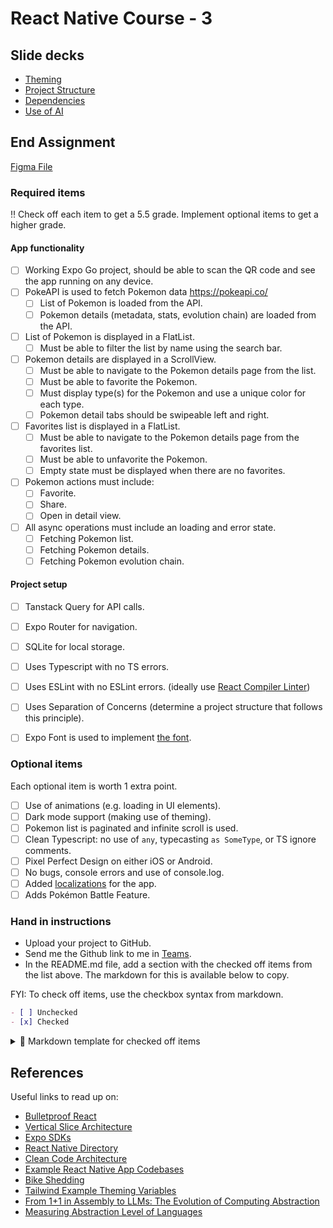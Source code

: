 # React Native Course - 3

## Slide decks

- [Theming](https://levizimmerman.github.io/inholland-react-native-course-3/slides/theming.html)
- [Project Structure](https://levizimmerman.github.io/inholland-react-native-course-3/slides/project-structure.html)
- [Dependencies](https://levizimmerman.github.io/inholland-react-native-course-3/slides/dependencies.html)
- [Use of AI](https://levizimmerman.github.io/inholland-react-native-course-3/slides/use-ai.html)


## End Assignment
[Figma File](https://www.figma.com/design/dsgGXcu5WELIvRW90m5308/Pokemon-Code-Challenge?node-id=1-2&t=YPvOeo8ucY720wJ5-4)

### Required items
‼️ Check off each item to get a 5.5 grade. Implement optional items to get a higher grade.

#### App functionality

- [ ] Working Expo Go project, should be able to scan the QR code and see the app running on any device.
- [ ] PokeAPI is used to fetch Pokemon data https://pokeapi.co/
  - [ ] List of Pokemon is loaded from the API.
  - [ ] Pokemon details (metadata, stats, evolution chain) are loaded from the API.
- [ ] List of Pokemon is displayed in a FlatList.
  - [ ] Must be able to filter the list by name using the search bar.
- [ ] Pokemon details are displayed in a ScrollView.
  - [ ] Must be able to navigate to the Pokemon details page from the list.
  - [ ] Must be able to favorite the Pokemon.
  - [ ] Must display type(s) for the Pokemon and use a unique color for each type.
  - [ ] Pokemon detail tabs should be swipeable left and right.
- [ ] Favorites list is displayed in a FlatList.
  - [ ] Must be able to navigate to the Pokemon details page from the favorites list.
  - [ ] Must be able to unfavorite the Pokemon.
  - [ ] Empty state must be displayed when there are no favorites.
- [ ] Pokemon actions must include:
    - [ ] Favorite.
    - [ ] Share.
    - [ ] Open in detail view.
- [ ] All async operations must include an loading and error state.
    - [ ] Fetching Pokemon list.
    - [ ] Fetching Pokemon details.
    - [ ] Fetching Pokemon evolution chain.

#### Project setup
- [ ] Tanstack Query for API calls.
- [ ] Expo Router for navigation.
- [ ] SQLite for local storage.
- [ ] Uses Typescript with no TS errors.
- [ ] Uses ESLint with no ESLint errors. (ideally use [React Compiler Linter](https://docs.expo.dev/guides/react-compiler/#enabling-the-linter))
- [ ] Uses Separation of Concerns (determine a project structure that follows this principle).
- [ ] Expo Font is used to implement [the font](./assets/fonts.zip).


### Optional items
Each optional item is worth 1 extra point.

- [ ] Use of animations (e.g. loading in UI elements).
- [ ] Dark mode support (making use of theming).
- [ ] Pokemon list is paginated and infinite scroll is used.
- [ ] Clean Typescript: no use of `any`, typecasting `as SomeType`, or TS ignore comments.
- [ ] Pixel Perfect Design on either iOS or Android.
- [ ] No bugs, console errors and use of console.log.
- [ ] Added [localizations](https://docs.expo.dev/guides/localization/) for the app.
- [ ] Adds Pokémon Battle Feature.

### Hand in instructions

- Upload your project to GitHub.
- Send me the Github link to me in [Teams](https://teams.microsoft.com/l/chat/48:notes/conversations?context=%7B%22contextType%22%3A%22chat%22%7D).
- In the README.md file, add a section with the checked off items from the list above. The markdown for this is available below to copy.

FYI: To check off items, use the checkbox syntax from markdown.

```md
- [ ] Unchecked
- [x] Checked
```

<details>
<summary>📝 Markdown template for checked off items</summary>

```md
#### App functionality

- [ ] Working Expo Go project, should be able to scan the QR code and see the app running on any device.
- [ ] PokeAPI is used to fetch Pokemon data https://pokeapi.co/
  - [ ] List of Pokemon is loaded from the API.
  - [ ] Pokemon details (metadata, stats, evolution chain) are loaded from the API.
- [ ] List of Pokemon is displayed in a FlatList.
  - [ ] Must be able to filter the list by name using the search bar.
- [ ] Pokemon details are displayed in a ScrollView.
  - [ ] Must be able to navigate to the Pokemon details page from the list.
  - [ ] Must be able to favorite the Pokemon.
  - [ ] Must display type(s) for the Pokemon and use a unique color for each type.
  - [ ] Pokemon detail tabs should be swipeable left and right.
- [ ] Favorites list is displayed in a FlatList.
  - [ ] Must be able to navigate to the Pokemon details page from the favorites list.
  - [ ] Must be able to unfavorite the Pokemon.
  - [ ] Empty state must be displayed when there are no favorites.
- [ ] Pokemon actions must include:
    - [ ] Favorite.
    - [ ] Share.
    - [ ] Open in detail view.
- [ ] All async operations must include an loading and error state.
    - [ ] Fetching Pokemon list.
    - [ ] Fetching Pokemon details.
    - [ ] Fetching Pokemon evolution chain.

#### Project setup
- [ ] Tanstack Query for API calls.
- [ ] Expo Router for navigation.
- [ ] SQLite for local storage.
- [ ] Uses Typescript with no TS errors.
- [ ] Uses ESLint with no ESLint errors. (ideally use [React Compiler Linter](https://docs.expo.dev/guides/react-compiler/#enabling-the-linter))
- [ ] Uses Separation of Concerns (determine a project structure that follows this principle).
- [ ] Expo Font is used to implement [the font](./assets/fonts.zip).


### Optional items
Each optional item is worth 1 extra point.

- [ ] Use of animations (e.g. loading in UI elements).
- [ ] Dark mode support (making use of theming).
- [ ] Pokemon list is paginated and infinite scroll is used.
- [ ] Clean Typescript: no use of `any`, typecasting `as SomeType`, or TS ignore comments.
- [ ] Pixel Perfect Design on either iOS or Android.
- [ ] No bugs, console errors and use of console.log.
- [ ] Added [localizations](https://docs.expo.dev/guides/localization/) for the app.
- [ ] Adds Pokémon Battle Feature.
```
</details>

## References
Useful links to read up on:
- [Bulletproof React](https://github.com/alan2207/bulletproof-react)
- [Vertical Slice Architecture](https://antondevtips.com/blog/vertical-slice-architecture-the-best-ways-to-structure-your-project)
- [Expo SDKs](https://docs.expo.dev/versions/latest/sdk/accelerometer/)
- [React Native Directory](https://reactnative.directory/)
- [Clean Code Architecture](https://blog.cleancoder.com/uncle-bob/2012/08/13/the-clean-architecture.html)
- [Example React Native App Codebases](https://github.com/kelset/react-native-community-map?tab=readme-ov-file#-open-source-apps)
- [Bike Shedding](https://thedecisionlab.com/biases/bikeshedding)
- [Tailwind Example Theming Variables](https://tailwindcss.com/docs/theme)
- [From 1+1 in Assembly to LLMs: The Evolution of Computing Abstraction](https://taewoon.kim/2024-11-12-1+1/)
- [Measuring Abstraction Level of Languages](https://github.com/const/const-articles/blob/main/evolution/2025/01-measuring-language-level/MeasuringAbstractionLevelOfLanguages.adoc)